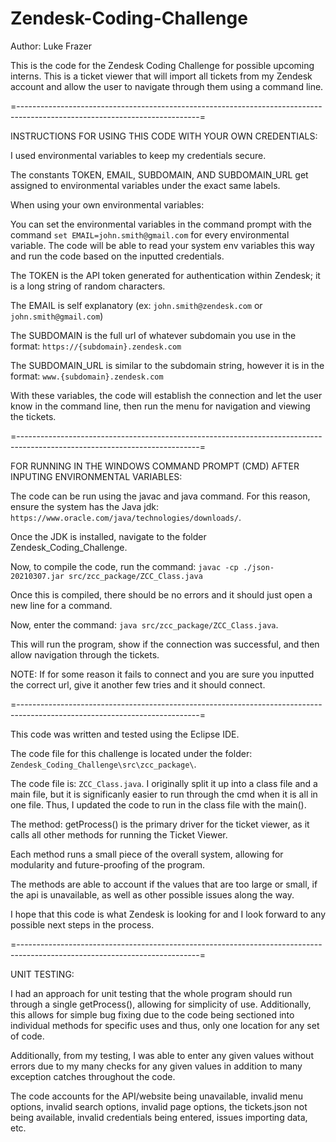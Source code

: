 # Zendesk-Coding-Challenge
Author: Luke Frazer

This is the code for the Zendesk Coding Challenge for possible upcoming interns. 
This is a ticket viewer that will import all tickets from my Zendesk account and allow the user to navigate through them using a command line. 

=---------------------------------------------------------------------------------------------------------------------------=

INSTRUCTIONS FOR USING THIS CODE WITH YOUR OWN CREDENTIALS:

I used environmental variables to keep my credentials secure. 

The constants TOKEN, EMAIL, SUBDOMAIN, AND SUBDOMAIN_URL get assigned to environmental variables under the exact same labels. 

When using your own environmental variables:

You can set the environmental variables in the command prompt with the command `set EMAIL=john.smith@gmail.com` for every environmental variable. The code will be able to read your system env variables this way and run the code based on the inputted credentials.

The TOKEN is the API token generated for authentication within Zendesk; it is a long string of random characters. 
    
The EMAIL is self explanatory (ex: `john.smith@zendesk.com` or `john.smith@gmail.com`)
    
The SUBDOMAIN is the full url of whatever subdomain you use in the format: `https://{subdomain}.zendesk.com`
    
The SUBDOMAIN_URL is similar to the subdomain string, however it is in the format: `www.{subdomain}.zendesk.com`
  
With these variables, the code will establish the connection and let the user know in the command line, then run the menu for navigation and viewing the tickets. 

=---------------------------------------------------------------------------------------------------------------------------=

FOR RUNNING IN THE WINDOWS COMMAND PROMPT (CMD) AFTER INPUTING ENVIRONMENTAL VARIABLES:

The code can be run using the javac and java command. For this reason, ensure the system has the Java jdk: `https://www.oracle.com/java/technologies/downloads/`.

Once the JDK is installed, navigate to the folder Zendesk_Coding_Challenge.

Now, to compile the code, run the command: `javac -cp ./json-20210307.jar src/zcc_package/ZCC_Class.java`

Once this is compiled, there should be no errors and it should just open a new line for a command. 

Now, enter the command: `java src/zcc_package/ZCC_Class.java`.

This will run the program, show if the connection was successful, and then allow navigation through the tickets. 

NOTE: If for some reason it fails to connect and you are sure you inputted the correct url, give it another few tries and it should connect. 
  
=---------------------------------------------------------------------------------------------------------------------------=

This code was written and tested using the Eclipse IDE.

The code file for this challenge is located under the folder: `Zendesk_Coding_Challenge\src\zcc_package\`.

The code file is: `ZCC_Class.java`. I originally split it up into a class file and a main file, but it is significanly easier to run through the cmd when it is all in one file. Thus, I updated the code to run in the class file with the main(). 

The method: getProcess() is the primary driver for the ticket viewer, as it calls all other methods for running the Ticket Viewer. 

Each method runs a small piece of the overall system, allowing for modularity and future-proofing of the program. 

The methods are able to account if the values that are too large or small, if the api is unavailable, as well as other possible issues along the way.

I hope that this code is what Zendesk is looking for and I look forward to any possible next steps in the process. 

=---------------------------------------------------------------------------------------------------------------------------=

UNIT TESTING:

I had an approach for unit testing that the whole program should run through a single getProcess(), allowing for simplicity of use. Additionally, this allows for simple bug fixing due to the code being sectioned into individual methods for specific uses and thus, only one location for any set of code. 

Additionally, from my testing, I was able to enter any given values without errors due to my many checks for any given values in addition to many exception catches throughout the code. 

The code accounts for the API/website being unavailable, invalid menu options, invalid search options, invalid page options, the tickets.json not being available, invalid credentials being entered, issues importing data, etc. 


  
